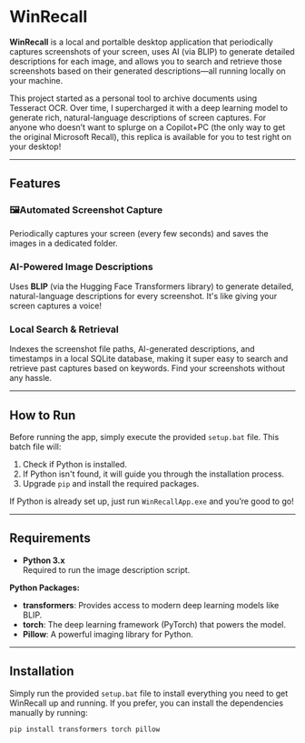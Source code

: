 # WinRecall

**WinRecall** is a local and portalble desktop application that periodically captures screenshots of your screen, uses AI (via BLIP) to generate detailed descriptions for each image, and allows you to search and retrieve those screenshots based on their generated descriptions—all running locally on your machine.

This project started as a personal tool to archive documents using Tesseract OCR. Over time, I supercharged it with a deep learning model to generate rich, natural-language descriptions of screen captures. For anyone who doesn’t want to splurge on a Copilot+PC (the only way to get the original Microsoft Recall), this replica is available for you to test right on your desktop!

---

## Features

### 🖼Automated Screenshot Capture
Periodically captures your screen (every few seconds) and saves the images in a dedicated folder.

### AI-Powered Image Descriptions
Uses **BLIP** (via the Hugging Face Transformers library) to generate detailed, natural-language descriptions for every screenshot. It's like giving your screen captures a voice!

### Local Search & Retrieval
Indexes the screenshot file paths, AI-generated descriptions, and timestamps in a local SQLite database, making it super easy to search and retrieve past captures based on keywords. Find your screenshots without any hassle.

---

## How to Run

Before running the app, simply execute the provided `setup.bat` file. This batch file will:

1. Check if Python is installed.
2. If Python isn't found, it will guide you through the installation process.
3. Upgrade `pip` and install the required packages.

If Python is already set up, just run `WinRecallApp.exe` and you’re good to go!

---

## Requirements

- **Python 3.x**  
  Required to run the image description script.

**Python Packages:**

- **transformers**: Provides access to modern deep learning models like BLIP.
- **torch**: The deep learning framework (PyTorch) that powers the model.
- **Pillow**: A powerful imaging library for Python.

---

## Installation

Simply run the provided `setup.bat` file to install everything you need to get WinRecall up and running. If you prefer, you can install the dependencies manually by running:

```bash
pip install transformers torch pillow
